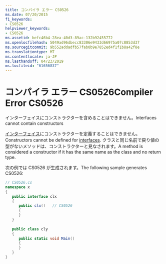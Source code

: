```yaml
---
title: コンパイラ エラー CS0526
ms.date: 07/20/2015
f1_keywords:
- CS0526
helpviewer_keywords:
- CS0526
ms.assetid: befc46b4-28ea-40d3-89ac-132b92455772
ms.openlocfilehash: 5049ad96dbecc83306e9433d66975a07c8853d37
ms.sourcegitcommit: 9b552addadfb57fab0b9e7852ed4f1f1b8a42f8e
ms.translationtype: MT
ms.contentlocale: ja-JP
ms.lasthandoff: 04/23/2019
ms.locfileid: "61656837"
---
```

# <a name="compiler-error-cs0526"></a><span data-ttu-id="3d49d-102">コンパイラ エラー CS0526</span><span class="sxs-lookup"><span data-stu-id="3d49d-102">Compiler Error CS0526</span></span>
<span data-ttu-id="3d49d-103">インターフェイスにコンストラクターを含めることはできません。</span><span class="sxs-lookup"><span data-stu-id="3d49d-103">Interfaces cannot contain constructors</span></span>  
  
 <span data-ttu-id="3d49d-104">[インターフェイス](../../csharp/language-reference/keywords/interface.md)にコンストラクターを定義することはできません。</span><span class="sxs-lookup"><span data-stu-id="3d49d-104">Constructors cannot be defined for [interfaces](../../csharp/language-reference/keywords/interface.md).</span></span> <span data-ttu-id="3d49d-105">クラスと同じ名前で戻り値の型がないメソッドは、コンストラクターと見なされます。</span><span class="sxs-lookup"><span data-stu-id="3d49d-105">A method is considered a constructor if it has the same name as the class and no return type.</span></span>  
  
 <span data-ttu-id="3d49d-106">次の例では CS0526 が生成されます。</span><span class="sxs-lookup"><span data-stu-id="3d49d-106">The following sample generates CS0526:</span></span>  
  
```csharp  
// CS0526.cs  
namespace x  
{  
   public interface clx  
   {  
      public clx()   // CS0526  
      {  
      }  
   }  
  
   public class cly  
   {  
      public static void Main()  
      {  
      }  
   }  
}  
```
